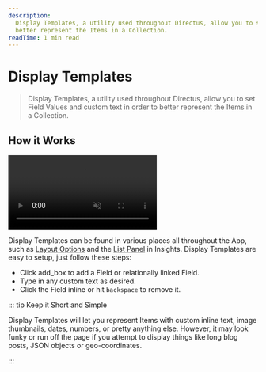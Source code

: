 ```yaml
---
description:
  Display Templates, a utility used throughout Directus, allow you to set Field Values and custom text in order to
  better represent the Items in a Collection.
readTime: 1 min read
---
```


# Display Templates

> Display Templates, a utility used throughout Directus, allow you to set Field Values and custom text in order to
> better represent the Items in a Collection.

## How it Works

<video title="Set Display Template" autoplay playsinline muted loop controls>
	<source src="https://cdn.directus.io/docs/v9/app-guide/display-templates/display-templates-20220523A/set-display-templates-20220523A.mp4" type="video/mp4" />
</video>

Display Templates can be found in various places all throughout the App, such as
[Layout Options](/user-guide/content-module/layouts) and the [List Panel](/user-guide/insights/dashboards#lists) in
Insights. Display Templates are easy to setup, just follow these steps:

- Click <span mi icon>add_box</span> to add a Field or relationally linked Field.
- Type in any custom text as desired.
- Click the Field inline or hit `backspace` to remove it.

::: tip Keep it Short and Simple

Display Templates will let you represent Items with custom inline text, image thumbnails, dates, numbers, or pretty
anything else. However, it may look funky or run off the page if you attempt to display things like long blog posts,
JSON objects or geo-coordinates.

:::

